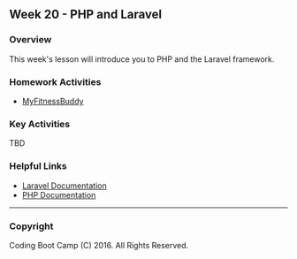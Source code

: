 ## Week 20 - PHP and Laravel

### Overview

This week's lesson will introduce you to PHP and the Laravel framework.

### Homework Activities

* [MyFitnessBuddy](2-Homework/Instructions/README.md)

### Key Activities

TBD

### Helpful Links

* [Laravel Documentation](http://laravel.com/docs)
* [PHP Documentation](http://php.net/docs.php)

- - -

### Copyright

Coding Boot Camp (C) 2016. All Rights Reserved.
